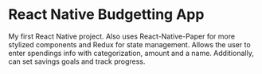 # React Native Budgetting App
My first React Native project. Also uses React-Native-Paper for more stylized components and Redux for state management. 
Allows the user to enter spendings info with categorization, amount and a name. Additionally, can set savings goals and track progress.
